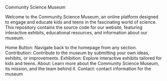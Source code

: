 Community Science Museum

Welcome to the Community Science Museum, an online platform designed to engage and educate kids and teens in the fascinating world of science. 
This repository contains the source code for our website, featuring interactive exhibits, educational resources, and information about our museum.


Home Button: Navigate back to the homepage from any section.
Contribution: Contribute to the museum by submitting your own ideas, exhibits, or improvements.
Exhibition: Explore interactive exhibits tailored for kids and teens.
About: Learn more about the Community Science Museum, its mission, and the team behind it.
Contact: contact information for the museum 
